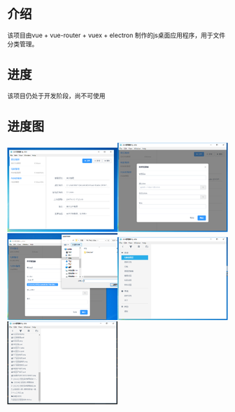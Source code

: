 # 介绍
 该项目由vue + vue-router + vuex + electron 制作的js桌面应用程序，用于文件分类管理。

# 进度
该项目仍处于开发阶段，尚不可使用

# 进度图

<img src="./doc/img/select.png" width="50%" /><img src="./doc/img/add.png" width="50%" />
<img src="./doc/img/chose-flode.png" width="50%" /><img src="./doc/img/main-setting.png" width="50%" />
<img src="./doc/img/scan-file.png" width="50%" />